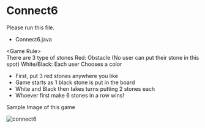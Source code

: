 # Connect6

Please run this file.
- Connect6.java

\<Game Rule\><br/>
There are 3 type of stones
Red: Obstacle (No user can put their stone in this spot)
White/Black: Each user Chooses a color

- First, put 3 red stones anywhere you like
- Game starts as 1 black stone is put in the board
- White and Black then takes turns putting 2 stones each
- Whoever first make 6 stones in a row wins!

Sample Image of this game

![connect6](https://github.com/user-attachments/assets/0d5653d0-af1f-40da-b9bc-715b9c2fc6e3)
